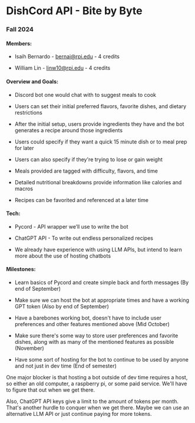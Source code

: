 # DishCord API  - Bite by Byte

###   Fall 2024

#### Members:
- Isaih Bernardo - bernai@rpi.edu - 4 credits

 - William Lin - linw10@rpi.edu - 4 credits

  

#### Overview and Goals:

-   Discord bot one would chat with to suggest meals to cook
    
-   Users can set their initial preferred flavors, favorite dishes, and dietary restrictions
    
-   After the initial setup, users provide ingredients they have and the bot generates a recipe around those ingredients
    
-   Users could specify if they want a quick 15 minute dish or to meal prep for later
    
-   Users can also specify if they're trying to lose or gain weight
    
-   Meals provided are tagged with difficulty, flavors, and time
    
-   Detailed nutritional breakdowns provide information like calories and macros
    
-   Recipes can be favorited and referenced at a later time
    

  

#### Tech:

-   Pycord - API wrapper we’ll use to write the bot
    
-   ChatGPT API - To write out endless personalized recipes
    
-   We already have experience with using LLM APIs, but intend to learn more about the use of hosting chatbots
    

  

#### Milestones:

-   Learn basics of Pycord and create simple back and forth messages (By end of September)
    
-   Make sure we can host the bot at appropriate times and have a working GPT token (Also by end of September)
    
-   Have a barebones working bot, doesn't have to include user preferences and other features mentioned above (Mid October)
    
-   Make sure there's some way to store user preferences and favorite dishes, along with as many of the mentioned features as possible (November)
    
-   Have some sort of hosting for the bot to continue to be used by anyone and not just in dev time (End of semester)
    

  

One major blocker is that hosting a bot outside of dev time requires a host, so either an old computer, a raspberry pi, or some paid service. We'll have to figure that out when we get there.

  

Also, ChatGPT API keys give a limit to the amount of tokens per month. That's another hurdle to conquer when we get there. Maybe we can use an alternative LLM API or just continue paying for more tokens.